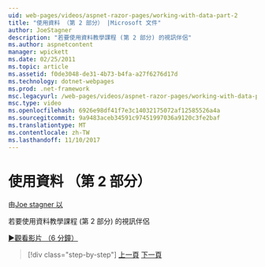 ```yaml
---
uid: web-pages/videos/aspnet-razor-pages/working-with-data-part-2
title: "使用資料 （第 2 部分） |Microsoft 文件"
author: JoeStagner
description: "若要使用資料教學課程 (第 2 部分) 的視訊伴侶"
ms.author: aspnetcontent
manager: wpickett
ms.date: 02/25/2011
ms.topic: article
ms.assetid: f0de3048-de31-4b73-b4fa-a27f6276d17d
ms.technology: dotnet-webpages
ms.prod: .net-framework
msc.legacyurl: /web-pages/videos/aspnet-razor-pages/working-with-data-part-2
msc.type: video
ms.openlocfilehash: 6926e98df41f7e3c14032175072af12585526a4a
ms.sourcegitcommit: 9a9483aceb34591c97451997036a9120c3fe2baf
ms.translationtype: MT
ms.contentlocale: zh-TW
ms.lasthandoff: 11/10/2017
---
```

<a name="working-with-data-part-2"></a>使用資料 （第 2 部分）
====================
由[Joe stagner 以](https://github.com/JoeStagner)

若要使用資料教學課程 (第 2 部分) 的視訊伴侶

[&#9654;觀看影片 （6 分鐘）](https://channel9.msdn.com/Blogs/ASP-NET-Site-Videos/working-with-data-part-2)

>[!div class="step-by-step"]
[上一頁](working-with-data-part-1.md)
[下一頁](displaying-data-in-a-grid.md)

